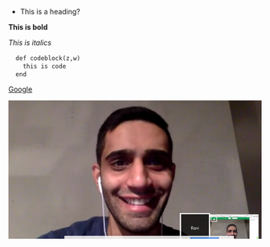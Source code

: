 * This is a heading?

**This is bold**

_This is italics_

```
  def codeblock(z,w)
    this is code
  end
```

[Google](www.google.com)

![Screenshot of GPS](gps.png)
